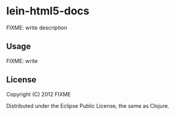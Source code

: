 # lein-html5-docs

FIXME: write description

## Usage

FIXME: write

## License

Copyright (C) 2012 FIXME

Distributed under the Eclipse Public License, the same as Clojure.
